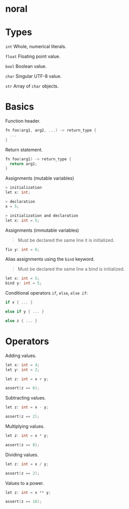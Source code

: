 # noral

# Types

`int` Whole, numerical literals.

`float` Floating point value.

`bool` Boolean value.

`char` Singular UTF-8 value.

`str` Array of `char` objects.

# Basics

Function header.
```c
fn foo(arg1, arg2, ...) -> return_type {
  ...
}
```

Return statement.
```c
fn foo(arg1) -> return_type {
  return arg1;
}
```

Assignments (mutable variables)
```c
> initialization
let x: int;

> declaration
x = 5;

> initialization and declaration
let x: int = 5;
```

Assignments (immutable variables)
> Must be declared the same line it is initialized.
```c
fix y: int = 6;
```

Alias assignments using the `bind` keyword. 
> Must be declared the same line a bind is initialized.
```C
let x: int = 5;
bind y: int = 5;
```

Conditional operators `if`, `else`, `else if`:
```c
if x { ... }

else if y { ... }

else z { ... }
```

# Operators

Adding values.
```c
let x: int = 4;
let y: int = 2;

let z: int = x + y;

assert(z == 6);
```

Subtracting values.
```c
let z: int = x - y;

assert(z == 2);
```

Multiplying values.
```c
let z: int = x * y;

assert(z == 8);
```

Dividing values.
```c
let z: int = x / y;

assert(z == 2);
```

Values to a power.
```c
let z: int = x ** y;

assert(z == 16);
```

